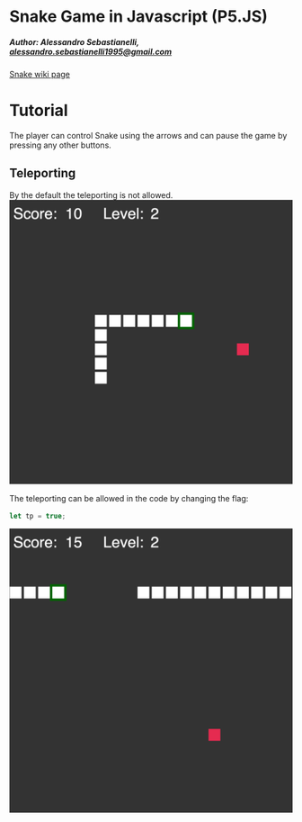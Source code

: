 # Snake Game in Javascript (P5.JS)
##### Author: Alessandro Sebastianelli, alessandro.sebastianelli1995@gmail.com

[Snake wiki page](https://en.wikipedia.org/wiki/Snake_(video_game_genre))
# Tutorial
The player can control Snake using the arrows and can pause the game by pressing any other buttons.

## Teleporting 

By the default the teleporting is not allowed.
![](preview_1.png)

The teleporting can be allowed in the code by changing the flag: 
```javascript
let tp = true;
```
![](preview_2.png)

